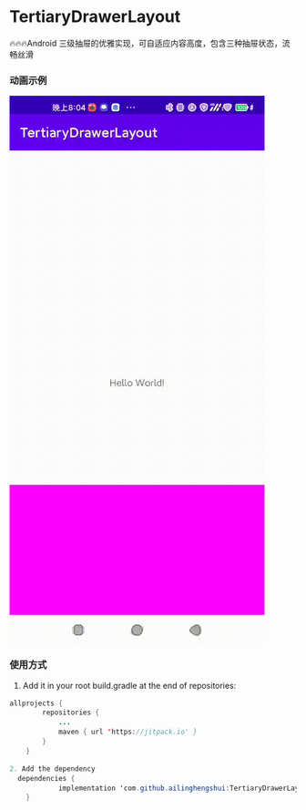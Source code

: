 # TertiaryDrawerLayout
🔥🔥🔥Android 三级抽屉的优雅实现，可自适应内容高度，包含三种抽屉状态，流畅丝滑

### 动画示例
![img](https://github.com/ailinghengshui/TertiaryDrawerLayout/blob/main/%E9%A3%9E%E4%B9%A620211223-202817.gif)

### 使用方式
1. Add it in your root build.gradle at the end of repositories:
```java
allprojects {
		repositories {
			...
			maven { url 'https://jitpack.io' }
		}
	}
```
```java
2. Add the dependency
  dependencies {
	        implementation 'com.github.ailinghengshui:TertiaryDrawerLayout:1.0.0'
	}
```
